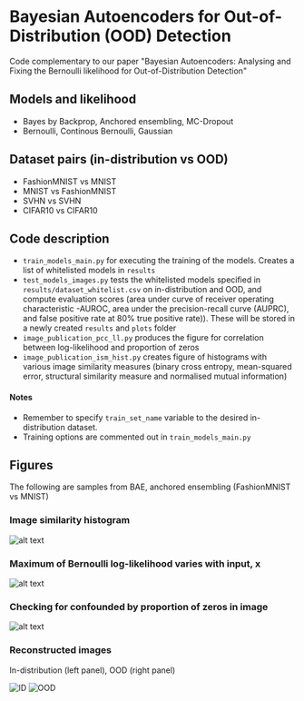 # Bayesian Autoencoders for Out-of-Distribution (OOD) Detection 
Code complementary to our paper "Bayesian Autoencoders: Analysing and Fixing the Bernoulli likelihood for Out-of-Distribution Detection"

## Models and likelihood
- Bayes by Backprop, Anchored ensembling, MC-Dropout
- Bernoulli, Continous Bernoulli, Gaussian

## Dataset pairs (in-distribution vs OOD)
- FashionMNIST vs MNIST
- MNIST vs FashionMNIST
- SVHN vs SVHN
- CIFAR10 vs CIFAR10

## Code description
- `train_models_main.py` for executing the training of the models. Creates a list of whitelisted models in `results`
- `test_models_images.py` tests the whitelisted models specified in `results/dataset_whitelist.csv` on in-distribution and OOD, and compute evaluation scores (area under curve of receiver operating characteristic -AUROC, area under the precision-recall curve (AUPRC), and false positive rate at 80% true positive rate)). These will be stored in a newly created `results` and `plots` folder
- `image_publication_pcc_ll.py` produces the figure for correlation between log-likelihood and proportion of zeros
- `image_publication_ism_hist.py` creates figure of histograms with various image similarity measures (binary cross entropy, mean-squared error, structural similarity measure and normalised mutual information)

#### Notes
- Remember to specify `train_set_name` variable to the desired in-distribution dataset. 
- Training options are commented out in `train_models_main.py`

## Figures

The following are samples from BAE, anchored ensembling (FashionMNIST vs MNIST)

### Image similarity histogram
![alt text](https://github.com/bangxiangyong/bae-ood-images/blob/master/figures/ism_hist.png)

### Maximum of Bernoulli log-likelihood varies with input, x
![alt text](https://github.com/bangxiangyong/bae-ood-images/blob/master/figures/max_ll.png)

### Checking for confounded by proportion of zeros in image
![alt text](https://github.com/bangxiangyong/bae-ood-images/blob/master/figures/pcc_ll.png)

### Reconstructed images
In-distribution (left panel), OOD (right panel)

![ID](https://github.com/bangxiangyong/bae-ood-images/blob/master/figures/id-outputs.png "in-distribution") ![OOD](https://github.com/bangxiangyong/bae-ood-images/blob/master/figures/ood-outputs.png "OOD")


